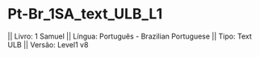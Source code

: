 # Pt-Br_1SA_text_ULB_L1

|| Livro: 1 Samuel
|| Língua: Português - Brazilian Portuguese
|| Tipo: Text ULB
|| Versão: Level1 v8